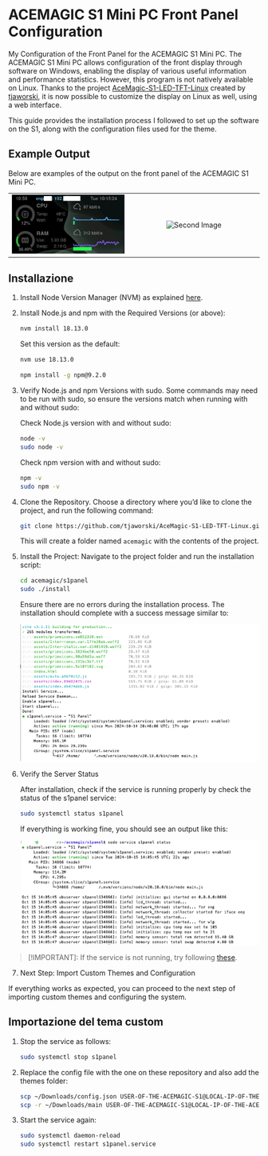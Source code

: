 # ACEMAGIC S1 Mini PC Front Panel Configuration

My Configuration of the Front Panel for the ACEMAGIC S1 Mini PC.
The ACEMAGIC S1 Mini PC allows configuration of the front display through software on Windows, enabling the display of various useful information and performance statistics. However, this program is not natively available on Linux. Thanks to the project [AceMagic-S1-LED-TFT-Linux](https://github.com/tjaworski/AceMagic-S1-LED-TFT-Linux/tree/main) created by [tjaworski](https://github.com/tjaworski), it is now possible to customize the display on Linux as well, using a web interface.

This guide provides the installation process I followed to set up the software on the S1, along with the configuration files used for the theme.

## Example Output

Below are examples of the output on the front panel of the ACEMAGIC S1 Mini PC.

<table align="center" cellpadding="10">
    <tr align="center" cellpadding="10">
        <td align="center">
            <img src="screen.png" alt="First Image" width="auto"/>
        </td>
        <td align="center" width="250">
            <img src="photo.png" alt="Second Image" width="auto"/>
        </td>
    </tr>
</table>


## Installazione

1. Install Node Version Manager (NVM) as explained [here](https://github.com/nvm-sh/nvm).

2. Install Node.js and npm with the Required Versions (or above):
    
    ```bash
    nvm install 18.13.0
    ```
    Set this version as the default:

    ```bash
    nvm use 18.13.0
    ```

    ```bash
    npm install -g npm@9.2.0
    ```

3. Verify Node.js and npm Versions with sudo. Some commands may need to be run with sudo, so ensure the versions match when running with and without sudo:

    Check Node.js version with and without sudo:

    ```bash
    node -v
    sudo node -v
    ```
    
    Check npm version with and without sudo:

    ```bash
    npm -v
    sudo npm -v
    ```

4. Clone the Repository. Choose a directory where you’d like to clone the project, and run the following command:

    ```bash
    git clone https://github.com/tjaworski/AceMagic-S1-LED-TFT-Linux.git acemagic
    ```
    This will create a folder named `acemagic` with the contents of the project.

5. Install the Project: Navigate to the project folder and run the installation script:

    ```bash
    cd acemagic/s1panel
    sudo ./install
    ```
    Ensure there are no errors during the installation process. The installation should complete with a success message similar to:

    <img src="success.png" alt="First Image" width="auto"/>

6. Verify the Server Status

    After installation, check if the service is running properly by check the status of the s1panel service:

    ```bash
    sudo systemctl status s1panel
    ```
    
    If everything is working fine, you should see an output like this:

    <img src="status_ok.png" alt="First Image" width="auto"/>

> [!IMPORTANT]:
> If the service is not running, try following [these]().

7. Next Step: Import Custom Themes and Configuration

If everything works as expected, you can proceed to the next step of importing custom themes and configuring the system.

## Importazione del tema custom

1. Stop the service as follows:

    ```bash
    sudo systemctl stop s1panel
    ```
2. Replace the config file with the one on these repository and also add the themes folder:

    ```bash
    scp ~/Downloads/config.json USER-OF-THE-ACEMAGIC-S1@LOCAL-IP-OF-THE-ACEMAGIC-S1:~/acemagic/s1panel/config.json
    scp -r ~/Downloads/main USER-OF-THE-ACEMAGIC-S1@LOCAL-IP-OF-THE-ACEMAGIC-S1:~/acemagic/s1panel/themes
    ```
3. Start the service again:

    ```bash
    sudo systemctl daemon-reload
    sudo systemctl restart s1panel.service
    ```
